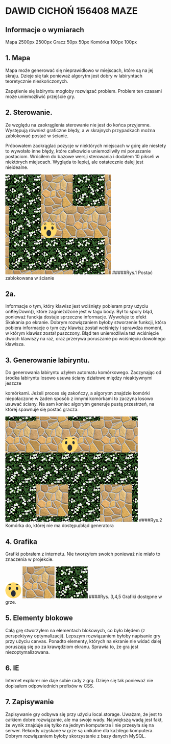 
# DAWID CICHOŃ 156408 MAZE

## Informacje o wymiarach
Mapa 2500px 2500px
Gracz 50px 50px
Komórka 100px 100px


## 1. Mapa
Mapa może generować się nieprawidłowo w miejscach, które są na jej skraju. Dzieje się tak ponieważ algorytm jest dobry w labiryntach teoretycznie nieskończonych. 

Zapętlenie się labiryntu mogłoby rozwiązać problem. Problem ten czasami może uniemożliwić przejście gry.

## 2. Sterowanie.
Ze względu na zaokrąglenia sterowanie nie jest do końca przyjemne. Występują również graficzne błędy, a w skrajnych przypadkach można zablokować postać w ścianie. 

Próbowałem zaokrąglać pozycje w niektórych miejscach w górę ale niestety to wywołało inne błędy, które całkowicie uniemożliwiły mi poruszanie postaciom. Wróciłem do bazowe wersji sterowania i dodałem 10 pikseli w niektórych miejscach. Wygląda to lepiej, ale ostatecznie dalej jest nieidealne.

![Postać zablokowana w ścianie](img/md1.png?raw=true "Postać zablokowana w ścianie")
#####Rys.1 Postać zablokowana w ścianie

## 2a.
Informacje o tym, który klawisz jest wciśnięty pobieram przy użyciu onKeyDown(), które zagnieżdżone jest w tagu body. Był to spory błąd, ponieważ funckja dostaje sprzeczne informacje. Wywołuje to efekt Skakania po ekranie. Dobrym rozwiązaniem byłoby stworzenie funkcji, która pobiera informacje o tym czy klawisz został wciśnięty i sprawdza moment, w którym klawisz został puszczony. Błąd ten uniemożliwia też wciśnięcie dwóch klawiszy na raz, oraz przerywa poruszanie po wciśnięciu dowolnego klawisza.

## 3. Generowanie labiryntu. 
Do generowania labiryntu użyłem automatu komórkowego. Zaczynając od środka labiryntu losowo usuwa ściany działowe między nieaktywnymi jeszcze 

komórkami. Jeżeli proces się zakończy, a algorytm znajdzie komórki niepołaczone w żaden sposób z innymi komórkami to zaczyna losowo usuwać ściany. Na sam koniec algorytm generuje pustą przestrzeń, na której spawnuje się postać gracza.

![Błąd generatora](img/md2.png?raw=true "Błąd generatora")
####Rys.2 Komórka do, której nie ma dostępu/błąd generatora

## 4. Grafika
Grafiki pobrałem z internetu. Nie tworzyłem swoich ponieważ nie miało to znaczenia w projekcie.

![Postać](img/player.png?raw=true "Postać")
![Ścieżka](img/floor.jpg?raw=true "Ścieżka")
![Ściana](img/wall.jpg?raw=true "Ściana")
####Rys. 3,4,5 Grafiki dostępne w grze.

## 5. Elementy blokowe
Całą grę stworzyłem na elementach blokowych, co było błędem (z perspektywy optymalizacji). Lepszym rozwiązaniem byłoby napisanie gry przy użyciu canvas. Ponadto elementy, których na ekranie nie widać dalej poruszają się po za krawędziom ekranu. Sprawia to, że gra jest niezoptymalizowana.

## 6. IE
Internet explorer nie daje sobie rady z grą. Dzieje się tak ponieważ nie dopisałem odpowiednich prefixów w CSS.

## 7. Zapisywanie
Zapisywanie gry odbywa się przy użyciu local.storage. Uważam, że jest to całkiem dobre rozwiązanie, ale ma swoje wady. Największą wadą jest fakt, że wynik znajduje się tylko na jednym komputerze i nie przesyła się na serwer. Rekordy uzyskane w grze są unikalne dla każdego komputera. Dobrym rozwiązaniem byłoby skorzystanie z bazy danych MySQL.
